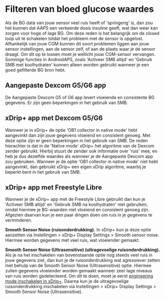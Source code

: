 # Filteren van bloed glucose waardes

Als de BG data van jouw sensor veel ruis heeft of 'springerig' is, dan zou het kunnen dat AAPS een verkeerde dosis insuline geeft, wat dan weer kan zorgen voor hoge of lage BG. Om deze reden is het belangrijk om de closed loop uit te schakelen totdat het probleem met de sensor is opgelost. Afhankelijk van jouw CGM kunnen dit soort problemen liggen aan jouw sensor instellingen, aan de sensor zelf, of aan de plaats waar je de sensor draagt. Om dit op te lossen moet je wellicht jouw CGM-sensor vervangen. Sommige functies in AndroidAPS, zoals 'Activeer SMB altijd' en 'Gebruik SMB met koolhydraten' kunnen alleen worden gebruikt wanneer je een goed gefilterde BG bron hebt.

## Aangepaste Dexcom G5/G6 app

De Aangepaste Dexcom G5 of G6 app levert vloeiende en consistente BG gegevens. Er zijn geen beperkingen in het gebruik van SMB.

## xDrip+ app met Dexcom G5/G6

Wanneer je in xDrip+ de optie 'OB1 collector in native mode' hebt aangevinkt dan zijn jouw gegevens vloeiend en consistent genoeg. Met deze optie zijn er geen beperkingen in het gebruik van SMB. De reden hierachter is dat in de 'Native mode' xDrip+ het algoritme van de Dexcom zender gebruikt. Hierbij stuurt de zender ook informatie over 'ruis' mee, en heb je dus dezelfde waardes als wanneer je de Aangepaste Dexcom app zou gebruiken. Wanneer je de optie 'OB1 collector in native mode' niet hebt aangevinkt, dan gebruikt xDrip+ een eigen xDrip algoritme, waarbij je beperkt bent in het gebruik van SMB.

## xDrip+ app met Freestyle Libre

Wanneer je de xDrip+ app met de Freestyle Libre gebruikt dan kun je 'Activeer SMB altijd' en 'Gebruik SMB na koolhydraten' niet gebruiken, omdat hiermee je BG-waarden niet vloeiend en consistent genoeg zijn. Afgezien daarvan kun je een paar dingen doen om ruis in je gegevens te verminderen.

**Smooth Sensor Noise (ruisonderdrukking).** In xDrip+ kun je deze optie aanzetten via Instellingen > xDrip+ Display Settings > Smooth sensor noise. Hiermee worden gegevens met veel ruis, wat vloeiender gemaakt.

**Smooth Sensor Noise (Ultrasensitive) (ultragevoelige ruisonderdrukking).** Als je na het inschakelen van bovenstaande optie nog steeds veel ruis in jouw gegevens ziet, dan kun je de ruisonderdrukking wat agressiever zetten met behulp van de Smooth Sensor Noise (Ultrasensitive) optie. Hiermee zullen gegevens vloeiender worden gemaakt wanneer zeer lage niveaus van ruis worden gedetecteerd. Om dit te doen, moet je eerst [engineering mode inschakelen in xDrip+](https://github.com/MilosKozak/AndroidAPS/wiki/Enabling-Engineering-Mode-in-xDrip). Daarna kun je de ultragevoelige ruisonderdrukking inschakelen via Instellingen > xDrip+ Display Settings > Smooth Sensor Noise (Ultrasensitive).